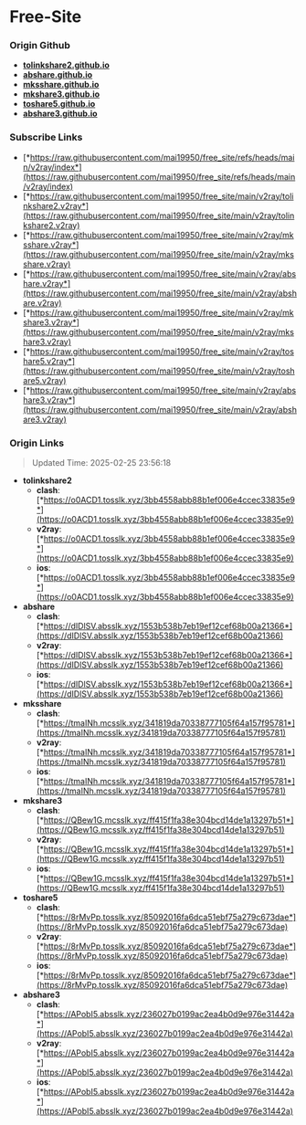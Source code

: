# Free-Site

### Origin Github

- [**tolinkshare2.github.io**](https://github.com/tolinkshare2/tolinkshare2.github.io)
- [**abshare.github.io**](https://github.com/abshare/abshare.github.io)
- [**mksshare.github.io**](https://github.com/mksshare/mksshare.github.io)
- [**mkshare3.github.io**](https://github.com/mkshare3/mkshare3.github.io)
- [**toshare5.github.io**](https://github.com/toshare5/toshare5.github.io)
- [**abshare3.github.io**](https://github.com/abshare3/abshare3.github.io)

### Subscribe Links

- [*https://raw.githubusercontent.com/mai19950/free_site/refs/heads/main/v2ray/index*](https://raw.githubusercontent.com/mai19950/free_site/refs/heads/main/v2ray/index)
- [*https://raw.githubusercontent.com/mai19950/free_site/main/v2ray/tolinkshare2.v2ray*](https://raw.githubusercontent.com/mai19950/free_site/main/v2ray/tolinkshare2.v2ray)
- [*https://raw.githubusercontent.com/mai19950/free_site/main/v2ray/mksshare.v2ray*](https://raw.githubusercontent.com/mai19950/free_site/main/v2ray/mksshare.v2ray)
- [*https://raw.githubusercontent.com/mai19950/free_site/main/v2ray/abshare.v2ray*](https://raw.githubusercontent.com/mai19950/free_site/main/v2ray/abshare.v2ray)
- [*https://raw.githubusercontent.com/mai19950/free_site/main/v2ray/mkshare3.v2ray*](https://raw.githubusercontent.com/mai19950/free_site/main/v2ray/mkshare3.v2ray)
- [*https://raw.githubusercontent.com/mai19950/free_site/main/v2ray/toshare5.v2ray*](https://raw.githubusercontent.com/mai19950/free_site/main/v2ray/toshare5.v2ray)
- [*https://raw.githubusercontent.com/mai19950/free_site/main/v2ray/abshare3.v2ray*](https://raw.githubusercontent.com/mai19950/free_site/main/v2ray/abshare3.v2ray)

### Origin Links

> Updated Time: 2025-02-25 23:56:18

- **tolinkshare2**
  - **clash**: [*https://o0ACD1.tosslk.xyz/3bb4558abb88b1ef006e4ccec33835e9*](https://o0ACD1.tosslk.xyz/3bb4558abb88b1ef006e4ccec33835e9)
  - **v2ray**: [*https://o0ACD1.tosslk.xyz/3bb4558abb88b1ef006e4ccec33835e9*](https://o0ACD1.tosslk.xyz/3bb4558abb88b1ef006e4ccec33835e9)
  - **ios**: [*https://o0ACD1.tosslk.xyz/3bb4558abb88b1ef006e4ccec33835e9*](https://o0ACD1.tosslk.xyz/3bb4558abb88b1ef006e4ccec33835e9)
- **abshare**
  - **clash**: [*https://dIDlSV.absslk.xyz/1553b538b7eb19ef12cef68b00a21366*](https://dIDlSV.absslk.xyz/1553b538b7eb19ef12cef68b00a21366)
  - **v2ray**: [*https://dIDlSV.absslk.xyz/1553b538b7eb19ef12cef68b00a21366*](https://dIDlSV.absslk.xyz/1553b538b7eb19ef12cef68b00a21366)
  - **ios**: [*https://dIDlSV.absslk.xyz/1553b538b7eb19ef12cef68b00a21366*](https://dIDlSV.absslk.xyz/1553b538b7eb19ef12cef68b00a21366)
- **mksshare**
  - **clash**: [*https://tmaINh.mcsslk.xyz/341819da70338777105f64a157f95781*](https://tmaINh.mcsslk.xyz/341819da70338777105f64a157f95781)
  - **v2ray**: [*https://tmaINh.mcsslk.xyz/341819da70338777105f64a157f95781*](https://tmaINh.mcsslk.xyz/341819da70338777105f64a157f95781)
  - **ios**: [*https://tmaINh.mcsslk.xyz/341819da70338777105f64a157f95781*](https://tmaINh.mcsslk.xyz/341819da70338777105f64a157f95781)
- **mkshare3**
  - **clash**: [*https://QBew1G.mcsslk.xyz/ff415f1fa38e304bcd14de1a13297b51*](https://QBew1G.mcsslk.xyz/ff415f1fa38e304bcd14de1a13297b51)
  - **v2ray**: [*https://QBew1G.mcsslk.xyz/ff415f1fa38e304bcd14de1a13297b51*](https://QBew1G.mcsslk.xyz/ff415f1fa38e304bcd14de1a13297b51)
  - **ios**: [*https://QBew1G.mcsslk.xyz/ff415f1fa38e304bcd14de1a13297b51*](https://QBew1G.mcsslk.xyz/ff415f1fa38e304bcd14de1a13297b51)
- **toshare5**
  - **clash**: [*https://8rMvPp.tosslk.xyz/85092016fa6dca51ebf75a279c673dae*](https://8rMvPp.tosslk.xyz/85092016fa6dca51ebf75a279c673dae)
  - **v2ray**: [*https://8rMvPp.tosslk.xyz/85092016fa6dca51ebf75a279c673dae*](https://8rMvPp.tosslk.xyz/85092016fa6dca51ebf75a279c673dae)
  - **ios**: [*https://8rMvPp.tosslk.xyz/85092016fa6dca51ebf75a279c673dae*](https://8rMvPp.tosslk.xyz/85092016fa6dca51ebf75a279c673dae)
- **abshare3**
  - **clash**: [*https://APobI5.absslk.xyz/236027b0199ac2ea4b0d9e976e31442a*](https://APobI5.absslk.xyz/236027b0199ac2ea4b0d9e976e31442a)
  - **v2ray**: [*https://APobI5.absslk.xyz/236027b0199ac2ea4b0d9e976e31442a*](https://APobI5.absslk.xyz/236027b0199ac2ea4b0d9e976e31442a)
  - **ios**: [*https://APobI5.absslk.xyz/236027b0199ac2ea4b0d9e976e31442a*](https://APobI5.absslk.xyz/236027b0199ac2ea4b0d9e976e31442a)
